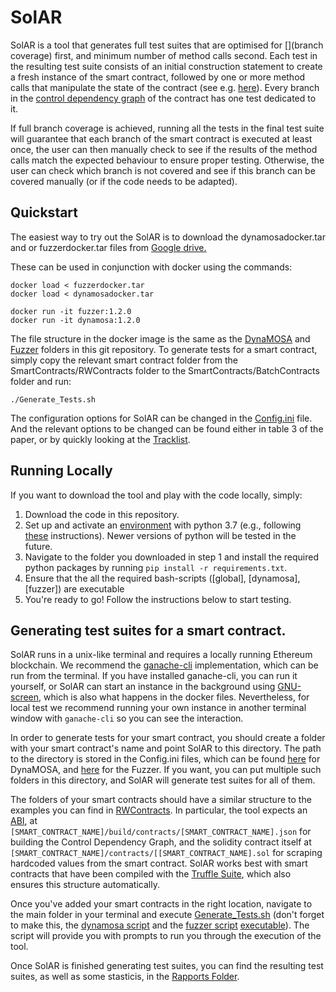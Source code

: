 # SolAR
SolAR is a tool that generates full test suites that are optimised for [](branch coverage) first, and minimum number of method calls second. Each test in the resulting test suite consists of an initial construction statement to create a fresh instance of the smart contract, followed by one or more method calls that manipulate the state of the contract (see e.g. [here]()). Every branch in the [control dependency graph]() of the contract has one test dedicated to it.

If full branch coverage is achieved, running all the tests in the final test suite will guarantee that each branch of the smart contract is executed at least once, the user can then manually check to see if the results of the method calls match the expected behaviour to ensure proper testing. Otherwise, the user can check which branch is not covered and see if this branch can be covered manually (or if the code needs to be adapted).

## Quickstart
The easiest way to try out the SolAR is to download the dynamosadocker.tar and or fuzzerdocker.tar files from <a href="https://drive.google.com/drive/folders/1qAxzToqqCNkGBWFmDPC_O03BVCLDHbDX?usp=sharing">Google drive.</a>

These can be used in conjunction with docker using the commands:

```
docker load < fuzzerdocker.tar
docker load < dynamosadocker.tar

docker run -it fuzzer:1.2.0
docker run -it dynamosa:1.2.0
```

The file structure in the docker image is the same as the <a href="https://github.com/AGSolT/SolAR/tree/master/DynaMOSA">DynaMOSA</a> and <a href="https://github.com/AGSolT/SolAR/tree/master/Fuzzer">Fuzzer</a> folders in this git repository. To generate tests for a smart contract, simply copy the relevant smart contract folder from the SmartContracts/RWContracts folder to the SmartContracts/BatchContracts folder and run:

```
./Generate_Tests.sh
```

The configuration options for SolAR can be changed in the <a href="https://github.com/AGSolT/SolAR/blob/master/DynaMOSA/SolMOSA/Config.ini"> Config.ini</a> file. And the relevant options to be changed can be found either in table 3 of the paper, or by quickly looking at the <a href="https://github.com/AGSolT/SolAR/blob/master/Tracklist">Tracklist</a>.

## Running Locally
If you want to download the tool and play with the code locally, simply:

1. Download the code in this repository.
2. Set up and activate an [environment](https://docs.python.org/3/tutorial/venv.html) with python 3.7 (e.g., following [these](https://stackoverflow.com/questions/70422866/how-to-create-a-venv-with-a-different-python-version) instructions). Newer versions of python will be tested in the future.
3. Navigate to the folder you downloaded in step 1 and install the required python packages by running `pip install -r requirements.txt`.
4. Ensure that the all the required bash-scripts ([global], [dynamosa], [fuzzer]) are executable
5. You're ready to go! Follow the instructions below to start testing.

## Generating test suites for a smart contract.
SolAR runs in a unix-like terminal and requires a locally running Ethereum blockchain. We recommend the [ganache-cli]() implementation, which can be run from the terminal. If you have installed ganache-cli, you can run it yourself, or SolAR can start an instance in the background using [GNU-screen](), which is also what happens in the docker files. Nevertheless, for local test we recommend running your own instance in another terminal window with `ganache-cli` so you can see the interaction.

In order to generate tests for your smart contract, you should create a folder with your smart contract's name and point SolAR to this directory. The path to the directory is stored in the Config.ini files, which can be found [here]() for DynaMOSA, and [here]() for the Fuzzer. If you want, you can put multiple such folders in this directory, and SolAR will generate test suites for all of them.

The folders of your smart contracts should have a similar structure to the examples you can find in [RWContracts](). In particular, the tool expects an [ABI](), at `[SMART_CONTRACT_NAME]/build/contracts/[SMART_CONTRACT_NAME].json` for building the Control Dependency Graph, and the solidity contract itself at `[SMART_CONTRACT_NAME]/contracts/[[SMART_CONTRACT_NAME].sol` for scraping hardcoded values from the smart contract. SolAR works best with smart contracts that have been compiled with the [Truffle Suite](), which also ensures this structure automatically.

Once you've added your smart contracts in the right location, navigate to the main folder in your terminal
and execute [Generate_Tests.sh]() (don't forget to make this, the [dynamosa script]() and the [fuzzer script]() [executable]()). The script will provide you with prompts to run you through the execution of the tool.

Once SolAR is finished generating test suites, you can find the resulting test suites, as well as some stasticis, in the [Rapports Folder]().